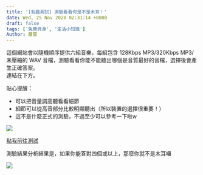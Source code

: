 ```yaml
---
title: '[有趣測試] 測驗看看你是不是木耳！'
date: Wed, 25 Nov 2020 02:31:14 +0000
draft: false
tags: ['免費資源', '生活小知識']
Author: 蘿蔔
---
```


這個網站會以隨機順序提供六組音樂，每組包含 128Kbps MP3/320Kbps MP3/ 未壓縮的 WAV 音檔，測驗看看你能不能聽出哪個是音質最好的音檔，選擇後會產生正確答案。  
連結在下方。

貼心提醒：  
- 可以把音量調高聽看看細節  
- 細節可以從高音部分比較明顯聽出（所以裝置的選擇很重要！）  
- 這不是什麼正式的測驗，不過至少可以參考一下啦w

![](https://static.yiy.tw/media/blog/2020112501583221.png)

[點我前往測試](https://www.npr.org/sections/therecord/2015/06/02/411473508/how-well-can-you-hear-audio-quality)

測驗結果分析結果是，如果你能答對四個或以上，那麼你就不是木耳囉

![](https://static.yiy.tw/media/blog/2020112501563810.jpg)